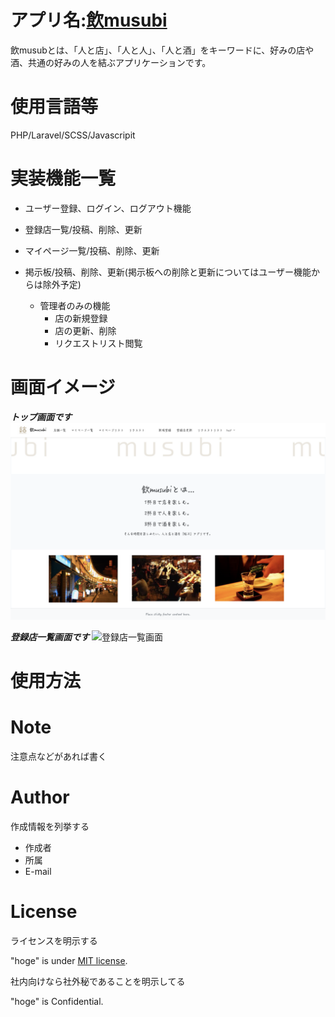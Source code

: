 
# アプリ名:<a  href="https://nomusubi.herokuapp.com">飲musubi</a>
 飲musubとは、「人と店」、「人と人」、「人と酒」をキーワードに、好みの店や酒、共通の好みの人を結ぶアプリケーションです。


# 使用言語等
PHP/Laravel/SCSS/Javascripit


# 実装機能一覧
- ユーザー登録、ログイン、ログアウト機能  
- 登録店一覧/投稿、削除、更新  
- マイページ一覧/投稿、削除、更新  
- 掲示板/投稿、削除、更新(掲示板への削除と更新についてはユーザー機能からは除外予定)  
  
  * 管理者のみの機能  
    - 店の新規登録  
    - 店の更新、削除  
    - リクエストリスト閲覧


# 画面イメージ
***トップ画面です***
![トップ画面]( image/top_image.png "top")

***登録店一覧画面です***
![登録店一覧画面]( image/shop_image.png "shop" )
 

# 使用方法



 
# Note
 
注意点などがあれば書く
 
# Author
 
作成情報を列挙する
 
* 作成者
* 所属
* E-mail
 
# License
ライセンスを明示する
 
"hoge" is under [MIT license](https://en.wikipedia.org/wiki/MIT_License).
 
社内向けなら社外秘であることを明示してる
 
"hoge" is Confidential.